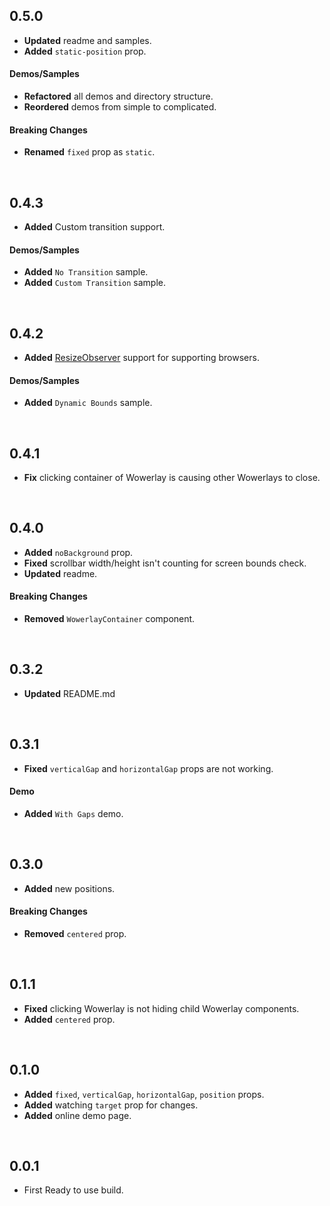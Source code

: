 ## 0.5.0
  - **Updated** readme and samples.
  - **Added** `static-position` prop.

#### Demos/Samples
  - **Refactored** all demos and directory structure.
  - **Reordered** demos from simple to complicated.

#### Breaking Changes
  - **Renamed** `fixed` prop as `static`.

<br>

## 0.4.3
- **Added** Custom transition support.

#### Demos/Samples
- **Added** `No Transition` sample.
- **Added** `Custom Transition` sample.

<br>

## 0.4.2
- **Added** [ResizeObserver](https://developer.mozilla.org/en-US/docs/Web/API/ResizeObserver) support for supporting browsers.

#### Demos/Samples
- **Added** `Dynamic Bounds` sample.

<br>

## 0.4.1
- **Fix** clicking container of Wowerlay is causing other Wowerlays to close.

<br>

## 0.4.0
- **Added** `noBackground` prop. 
- **Fixed** scrollbar width/height isn't counting for screen bounds check.
- **Updated** readme.

#### Breaking Changes
- **Removed** `WowerlayContainer` component.

<br>

## 0.3.2
- **Updated** README.md

<br>

## 0.3.1
- **Fixed** `verticalGap` and `horizontalGap` props are not working.

#### Demo
- **Added** `With Gaps` demo.

<br>

## 0.3.0
- **Added** new positions.

#### Breaking Changes
- **Removed** `centered` prop.

<br>

## 0.1.1
- **Fixed** clicking Wowerlay is not hiding child Wowerlay components.
- **Added** `centered` prop.

<br>

## 0.1.0
- **Added** `fixed`, `verticalGap`, `horizontalGap`, `position` props.
- **Added** watching `target` prop for changes.
- **Added** online demo page.

<br>

## 0.0.1
- First Ready to use build.
